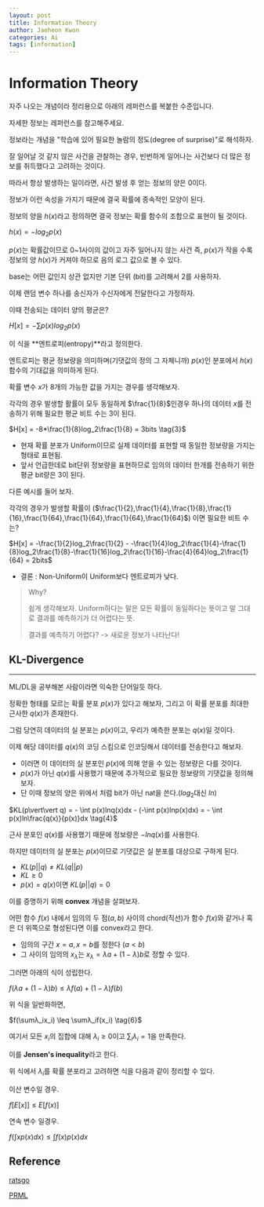 ```yaml
---
layout: post
title: Information Theory
author: Jaeheon Kwon
categories: Ai
tags: [information]
---
```


# Information Theory



자주 나오는 개념이라 정리용으로 아래의 레퍼런스를 복붙한 수준입니다.

자세한 정보는 레퍼런스를 참고해주세요.



정보라는 개념을 "학습에 있어 필요한 놀람의 정도(degree of surprise)"로 해석하자.

잘 일어날 것 같지 않은 사건을 관찰하는 경우, 빈번하게 일어나는 사건보다 더 많은 정보를 취득했다고 고려하는 것이다.

따라서 항상 발생하는 일이라면, 사건 발생 후 얻는 정보의 양은 0이다.



정보가 이런 속성을 가지기 때문에 결국 확률에 종속적인 모양이 된다.

정보의 양을 $h(x)$라고 정의하면 결국 정보는 확률 함수의 조합으로 표현이 될 것이다.

$h(x) = -log_2p(x) \tag{1}$

$p(x)$는 확률값이므로 0~1사이의 값이고 자주 일어나지 않는 사건 즉, $p(x)$가 작을 수록 정보의 양 $h(x)$가 커져야 하므로 음의 로그 값으로 볼 수 있다.

base는 어떤 값인지 상관 없지만 기본 단위 (bit)를 고려해서 2를 사용하자.

이제 랜덤 변수 하나를 송신자가 수신자에게 전달한다고 가정하자.

이때 전송되는 데이터 양의 평균은?

$H[x] = -\sum p(x)log_2p(x) \tag{2}$

이 식을 **엔트로피(entropy)**라고 정의한다.

엔트로피는 평균 정보량을 의미하며(기댓값의 정의 그 자체니까) $p(x)$인 분포에서 $h(x)$함수의 기대값을 의미하게 된다.

확률 변수 $x$가 8개의 가능한 값을 가지는 경우를 생각해보자.

각각의 경우 발생할 활률이 모두 동일하게 $\frac{1}{8}$인경우 하나의 데이터 $x$를 전송하기 위해 필요한 평균 비트 수는 3이 된다.

$H[x] = -8*\frac{1}{8}log_2\frac{1}{8} = 3bits \tag{3}$

-  현재 확률 분포가 Uniform이므로 실제 데이터를 표현할 때 동일한 정보량을 가지는 형태로 표현됨.
- 앞서 언급한데로 bit단위 정보량을 표현하므로 임의의 데이터 한개를 전송하기 위한 평균 bit량은 3이 된다.

다른 예시를 들어 보자.

각각의 경우가 발생할 확률이 ($\frac{1}{2},\frac{1}{4},\frac{1}{8},\frac{1}{16},\frac{1}{64},\frac{1}{64},\frac{1}{64},\frac{1}{64}$) 이면 필요한 비트 수는?

$H[x] = -\frac{1}{2}log_2\frac{1}{2} - -\frac{1}{4}log_2\frac{1}{4}-\frac{1}{8}log_2\frac{1}{8}-\frac{1}{16}log_2\frac{1}{16}-\frac{4}{64}log_2\frac{1}{64} = 2bits$

- 결론 : Non-Uniform이 Uniform보다 엔트로피가 낮다.

> Why?
>
> 쉽게 생각해보자. Uniform하다는 말은 모든 확률이 동일하다는 뜻이고 말 그대로 결과를 예측하기가 더 어렵다는 뜻.
>
> 결과를 예측하기 어렵다? -> 새로운 정보가 나타난다!



## KL-Divergence

<hr>

ML/DL을 공부해본 사람이라면 익숙한 단어일듯 하다.

정확한 형태를 모르는 확률 분포 $p(x)$가 있다고 해보자, 그리고 이 확률 분포를 최대한 근사한 $q(x)$가 존재한다.

그럼 당연히 데이터의 실 분포는 $p(x)$이고, 우리가 예측한 분포는 $q(x)$일 것이다.

이제 해당 데이터를 $q(x)$의 코딩 스킴으로 인코딩해서 데이터를 전송한다고 해보자.

- 이러면 이 데이터의 실 분포인 $p(x)$에 의해 얻을 수 있는 정보량은 다를 것이다.
- $p(x)$가 아닌 $q(x)$를 사용했기 때문에 추가적으로 필요한 정보량의 기댓값을 정의해보자.
- 단 이때 정보의 양은 위에서 처럼 bit가 아닌 nat을 쓴다.($log_2$대신 $ln$)

$KL(p\vert\vert q) = - \int p(x)lnq(x)dx - (-\int p(x)lnp(x)dx) = - \int p(x)ln\frac{q(x)}{p(x)}dx \tag{4}$

근사 분포인 $q(x)$를 사용했기 때문에 정보량은 $-lnq(x)$를 사용한다.

하지만 데이터의 실 분포는 $p(x)$이므로 기댓값은 실 분포를 대상으로 구하게 된다.

- $KL(p\vert\vert q) \neq KL(q\vert\vert p)$
- $KL \geq 0$
- $p(x) = q(x)$이면 $KL(p\vert\vert q)=0$

이를 증명하기 위해 **convex** 개념을 살펴보자.

어떤 함수 $f(x)$ 내에서 임의의 두 점$(a,b)$ 사이의 chord(직선)가 함수 $f(x)$와 같거나 혹은 더 위쪽으로 형성된다면 이를 convex라고 한다.

- 임의의 구간 $x=a, x=b$를 정한다 $(a<b)$
- 그 사이의 임의의 $x_λ$는 $x_λ = λa +(1-λ)b$로 정할 수 있다.

그러면 아래의 식이 성립한다.

$f(λa + (1-λ)b) \leq λf(a) + (1-λ)f(b)  \tag{5}$

위 식을 일반화하면,

$f(\sumλ_ix_i) \leq \sumλ_if(x_i)  \tag{6}$

여기서 모든 $x_i$의 집합에 대해 $λ_i \geq 0$이고 $\sum_iλ_i = 1$을 만족한다.

이를 **Jensen's inequality**라고 한다.

위 식에서 $λ_i$를 확률 분포라고 고려하면 식을 다음과 같이 정리할 수 있다.

이산 변수일 경우.

$f[E[x]] \leq E[f(x)] \tag{7}$

연속 변수 일경우.

$f(\int xp(x)dx) \leq \int f(x)p(x)dx \tag{8}$







## Reference

[ratsgo]( https://ratsgo.github.io/statistics/2017/09/22/information/ )

[PRML]( http://norman3.github.io/prml/docs/chapter01/6 )